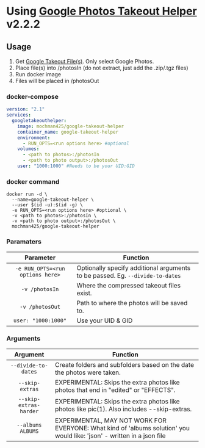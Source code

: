# Using [Google Photos Takeout Helper](https://github.com/TheLastGimbus/GooglePhotosTakeoutHelper) v2.2.2

## Usage

1. Get [Google Takeout File(s)](https://takeout.google.com/ "Google Takeouts").  Only select Google Photos.
2. Place file(s) into /photosIn  (do not extract, just add the .zip/.tgz files)
3. Run docker image
4. Files will be placed in /photosOut

### docker-compose

```yaml
version: "2.1"
services:
  googletakeouthelper:
    image: mochman425/google-takeout-helper
    container_name: google-takeout-helper
    environment:
      - RUN_OPTS=<run options here> #optional
    volumes:
      - <path to photos>:/photosIn
      - <path to photo output>:/photosOut
    user: "1000:1000" #Needs to be your UID:GID
```

### docker command
```
docker run -d \
  --name=google-takeout-helper \
  --user $(id -u):$(id -g) \
  -e RUN_OPTS=<run options here> #optional \
  -v <path to photos>:/photosIn \
  -v <path to photo output>:/photosOut \
  mochman425/google-takeout-helper
```

### Paramaters
 
| Parameter | Function |
| :----: | --- |
| `-e RUN_OPTS=<run options here>` | Optionally specify additional arguments to be passed. Eg. `--divide-to-dates` |
| `-v /photosIn` | Where the compressed takeout files exist. |
| `-v /photosOut` | Path to where the photos will be saved to. |
| `user: "1000:1000"` | Use your UID & GID |

### Arguments

| Argument | Function |
| :----: | --- |
| `--divide-to-dates` | Create folders and subfolders based on the date the photos were taken. |
| `--skip-extras` | EXPERIMENTAL: Skips the extra photos like photos that end in "edited" or "EFFECTS". |
| `--skip-extras-harder` | EXPERIMENTAL: Skips the extra photos like photos like pic(1). Also includes --skip-extras. |
| `--albums ALBUMS` | EXPERIMENTAL, MAY NOT WORK FOR EVERYONE: What kind of 'albums solution' you would like: 'json' - written in a json file |
